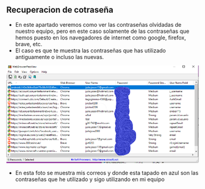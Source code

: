 ## Recuperacion de cotraseña
- En este apartado veremos como ver las contraseñas olvidadas de nuestro equipo, pero en este caso solamente de las contraseñas que hemos puesto en los navegadores de internet como google, firefox, brave, etc.
- El caso es que te muestra las contraseñas que has utilizado antiguamente o incluso las nuevas.

![image](contras.png)
- En esta foto se muestra mis correos y donde esta tapado en azul son las contraseñas que he utilizado y sigo utilizando en mi equipo
